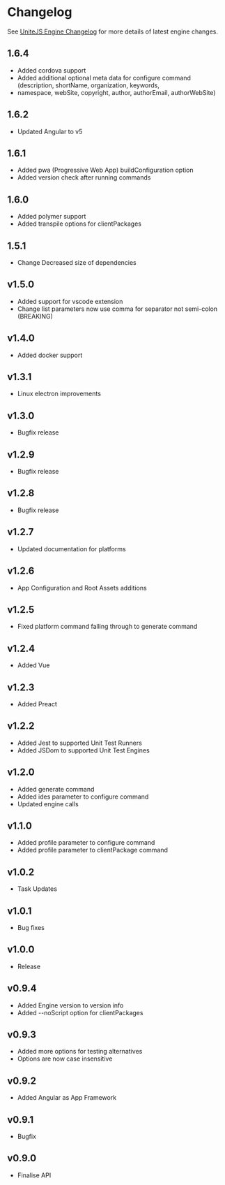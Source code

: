 # Changelog

See [UniteJS Engine Changelog](https://github.com/unitejs/engine/blob/master/CHANGELOG.md) for more details of latest engine changes.

## 1.6.4

* Added cordova support
* Added additional optional meta data for configure command (description, shortName, organization, keywords,
* namespace, webSite, copyright, author, authorEmail, authorWebSite)

## 1.6.2

* Updated Angular to v5

## 1.6.1

* Added pwa (Progressive Web App) buildConfiguration option
* Added version check after running commands

## 1.6.0

* Added polymer support
* Added transpile options for clientPackages

## 1.5.1

* Change Decreased size of dependencies

## v1.5.0

* Added support for vscode extension
* Change list parameters now use comma for separator not semi-colon (BREAKING)

## v1.4.0

* Added docker support

## v1.3.1

* Linux electron improvements

## v1.3.0

* Bugfix release

## v1.2.9

* Bugfix release

## v1.2.8

* Bugfix release

## v1.2.7

* Updated documentation for platforms

## v1.2.6

* App Configuration and Root Assets additions

## v1.2.5

* Fixed platform command falling through to generate command

## v1.2.4

* Added Vue

## v1.2.3

* Added Preact

## v1.2.2

* Added Jest to supported Unit Test Runners
* Added JSDom to supported Unit Test Engines

## v1.2.0

* Added generate command
* Added ides parameter to configure command
* Updated engine calls

## v1.1.0

* Added profile parameter to configure command
* Added profile parameter to clientPackage command

## v1.0.2

* Task Updates

## v1.0.1

* Bug fixes

## v1.0.0

* Release

## v0.9.4

* Added Engine version to version info
* Added --noScript option for clientPackages

## v0.9.3

* Added more options for testing alternatives
* Options are now case insensitive

## v0.9.2

* Added Angular as App Framework

## v0.9.1

* Bugfix

## v0.9.0

* Finalise API
